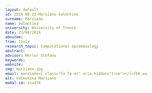 ```yaml
---
layout: default 
id: 2016-08-23-Marziano-Valentina
surname: Marziano
name: Valentina
university: University of Trento
date: 23/08/2016
aboutme: 
from: Italy
research_topic: Computational epidemiology
abstract: 
advisor: Merler Stefano
keywords: 
website: 
img: marziano.jpg
email: marziano<i class="fa fa-at" aria-hidden="true"></i>fbk.eu
alt: Valentina Marziano
modal-id: stud76
---
```

